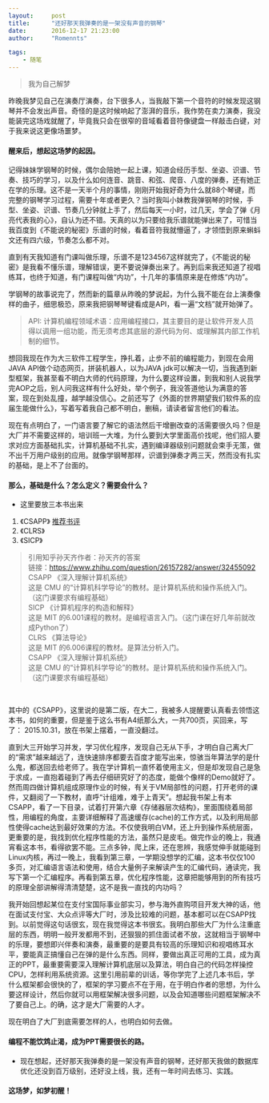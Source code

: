 ```yaml
---
layout:     post
title:      "还好那天我弹奏的是一架没有声音的钢琴"
date:       2016-12-17 21:23:00
author:     "Romennts"

tags:
    - 随笔
---
```


> 我为自己解梦

昨晚我梦见自己在演奏厅演奏，台下很多人，当我敲下第一个音符的时候发现这钢琴并不会发出声音。奇怪的是这时候响起了澎湃的音乐，我作势在卖力演奏，我没能装完这场戏就醒了，毕竟我只会在很窄的音域看着音符像键盘一样敲击白键，对于我来说这更像场噩梦。

#### 醒来后，想起这场梦的起因。

记得妹妹学钢琴的时候，偶尔会陪她一起上课，知道会经历手型、坐姿、识谱、节奏、技巧的学习，以及什么如何连音、跳音、和弦、爬音、八度的弹奏，还有她正在学的乐理。这不是一天半个月的事情，刚刚开始我好奇为什么就88个琴键，而完整的钢琴学习过程，需要十年或者更久？当时我叫小妹教我弹钢琴的时候，手型、坐姿、识谱、节奏几分钟就上手了，然后每天一小时，过几天，学会了弹《月亮代表我的心》，自认为还不错。天真的以为只要给我乐谱就能弹出来了，可惜当我百度到《不能说的秘密》乐谱的时候，看着音符我就懵逼了，才领悟到原来蝌蚪文还有四六级，节奏怎么都不对。

直到有天我知道有门课叫做乐理，乐谱不是1234567这样就完了，《不能说的秘密》是我看不懂乐谱，理解错误，更不要说弹奏出来了。再到后来我还知道了视唱练耳，也终于知道，有门课程叫做“内功”，十几年的事情原来是在修炼“内功”。

学钢琴的故事说完了，然而新的篇章从昨晚的梦说起，为什么我不能在台上演奏像样的曲子，细思极恐，原来我把钢琴琴键看成是API，看一遍“文档”就开始弹了。

> API: 计算机编程领域术语：应用编程接口，其主要目的是让软件开发人员得以调用一组功能，而无须考虑其底层的源代码为何、或理解其内部工作机制的细节。

想回我现在作为大三软件工程学生，挣扎着，止步不前的编程能力，到现在会用JAVA API做个动态网页，拼装机器人，以为JAVA jdk可以解决一切，当我遇到新型框架，我甚至看不明白大师的代码原理，为什么要这样设置，到我和别人说我学完AOP之后，别人问我这样有什么好处，举个例子，我没答道他认为满意的答案，现在到处乱撞，越学越没信心。之前还写了《外面的世界期望我们软件系的应届生能做什么》，写着写着我自己都不明白，删稿，请读者留言他们的看法。

现在有点明白了，一门语言要了解它的语法然后干增删改查的活需要很久吗？但是大厂并不需要这样的，培训班一大堆，为什么要到大学里面高价找呢，他们招人要求对应方面基础扎实，计算机基础不扎实，遇到编译器级别问题就会束手无策，做不出千万用户级别的应用。就像学钢琴那样，识谱到弹奏才两三天，然而没有扎实的基础，是上不了台面的。

#### 那么，基础是什么？怎么定义？需要会什么？

* 这里要放三本书出来
1. 《CSAPP》  [推荐书评](https://book.douban.com/review/3150951/)
2. 《CLRS》
3. 《SICP》

>  引用知乎孙天齐作者：孙天齐的答案 <br>
链接：https://www.zhihu.com/question/26157282/answer/32455092<br>
CSAPP 《深入理解计算机系统》<br>
这是 CMU 的“计算机科学导论”的教材。是计算机系统和操作系统入门。（这门课要求有编程基础）<br>
SICP 《计算机程序的构造和解释》<br>
这是 MIT 的6.001课程的教材。是编程语言入门。（这门课在好几年前就改成Python了）<br>
CLRS 《算法导论》<br>
这是 MIT 的6.006课程的教材。是算法分析入门。<br>
CSAPP 《深入理解计算机系统》<br>
这是 CMU 的“计算机科学导论”的教材。是计算机系统和操作系统入门。（这门课要求有编程基础）
<br>

其中的《CSAPP》，这里说的是第二版，在大二，我被多人提醒要认真看去领悟这本书，如何的重要，但是鉴于这么书有A4纸那么大，一共700页，买回来，写了： 2015.10.31，放在书架上摆着，一直没翻过。

直到大三开始学习并发，学习优化程序，发现自己无从下手，才明白自己离大厂的“需求”越来越远了，连快速排序都要去百度才能写出来，惊骇当年算法学的是什么鬼，都送回去给老师了。我在学计算机一直怀着使用主义，但是却发现自己是急于求成，一直抱着碰到了再去仔细研究好了的态度，能做个像样的Demo就好了。然而周四做计算机组成原理作业的时候，有关于VM局部性的问题，打开老师的课件，又翻阅了一下教材，直呼“计组难，难于上青天”。想起我书架上有本CSAPP，看了一下目录，试着打开第六章《存储器层次结构》，里面围绕着局部性，用编程的角度，主要详细解释了高速缓存(cache)的工作方式，以及利用局部性使得cache达到最好效果的方法。不仅使我明白VM，还上升到操作系统层面，更重要的是，我找到优化程序性能的方法，虽然只是皮毛。做完作业的晚上，我通宵看这本书，看得欲罢不能。三点多钟，爬上床，还在思辨，我感觉伸手就能碰到Linux内核，再过一晚上，我看到第三章，一学期没想学的汇编，这本书仅仅100多页，对汇编语言语法和使用，结合大量例子来解读产生的汇编代码，通读完，我写下第一个汇编程序。再看到第五章，优化程序性能，这章把能够用到的所有技巧的原理全部讲解得清清楚楚，这不是我一直找的内功吗？

我开始回想起某位在支付宝国际事业部实习，参与海外直购项目开发大神的话，他在面试支付宝、大众点评等大厂时，涉及比较难的问题，基本都可以在CSAPP找到。以前觉得这句话很玄，现在我觉得这本书很玄。我明白那些大厂为什么注重底层的东西，明明一般开发都用不到，还狠狠的抓住面试者不放，这就相当于钢琴中的乐理，要想即兴伴奏和演奏，最重要的是要具有较高的乐理知识和视唱练耳水平，要能真正搞懂自己在弹的是什么东西。同样，要做出真正可用的工具，成为真正的PPT，最重要需要深入理解计算机底层以及算法，明白自己的代码怎样操控CPU，怎样利用系统资源。这里引用前辈的训话，等你学完了上述几本书后，学什么框架都会很快的了，框架的学习要点不在于用，在于明白作者的思想，为什么要这样设计，然后你就可以用框架解决很多问题，以及会知道哪些问题框架解决不了要自己上。的确，这才是大厂需要的人才。

现在明白了大厂到底需要怎样的人，也明白如何去做。

#### 编程不能饮鸩止渴，成为PPT需要很长的路。

* 现在想起，还好那天我弹奏的是一架没有声音的钢琴，还好那天我做的数据库优化还没到百万级别，还好没上线，我，还有一年时间去练习、实践。

#### 这场梦，如梦初醒！
